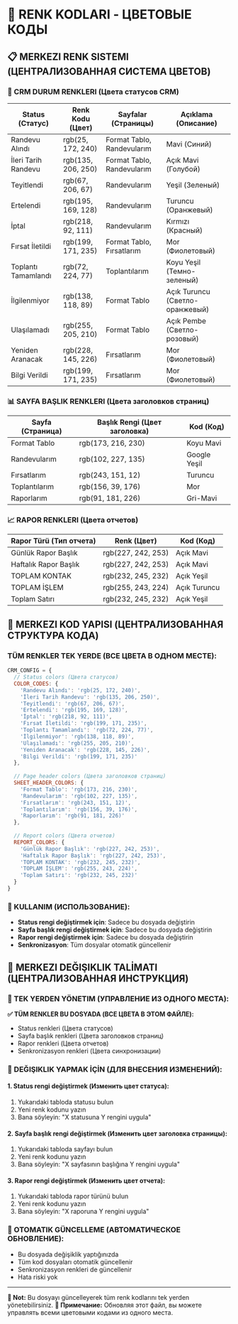 # 🎨 RENK KODLARI - ЦВЕТОВЫЕ КОДЫ

## 📋 MERKEZI RENK SISTEMI (ЦЕНТРАЛИЗОВАННАЯ СИСТЕМА ЦВЕТОВ)

### 🏢 CRM DURUM RENKLERI (Цвета статусов CRM)

| Status (Статус) | Renk Kodu (Цвет) | Sayfalar (Страницы) | Açıklama (Описание) |
|-----------------|------------------|-------------------|---------------------|
| Randevu Alındı | rgb(25, 172, 240) | Format Tablo, Randevularım | Mavi (Синий) |
| İleri Tarih Randevu | rgb(135, 206, 250) | Format Tablo, Randevularım | Açık Mavi (Голубой) |
| Teyitlendi | rgb(67, 206, 67) | Randevularım | Yeşil (Зеленый) |
| Ertelendi | rgb(195, 169, 128) | Randevularım | Turuncu (Оранжевый) |
| İptal | rgb(218, 92, 111) | Randevularım | Kırmızı (Красный) |
| Fırsat İletildi | rgb(199, 171, 235) | Format Tablo, Fırsatlarım | Mor (Фиолетовый) |
| Toplantı Tamamlandı | rgb(72, 224, 77) | Toplantılarım | Koyu Yeşil (Темно-зеленый) |
| İlgilenmiyor | rgb(138, 118, 89) | Format Tablo | Açık Turuncu (Светло-оранжевый) |
| Ulaşılamadı | rgb(255, 205, 210) | Format Tablo | Açık Pembe (Светло-розовый) |
| Yeniden Aranacak | rgb(228, 145, 226) | Fırsatlarım | Mor (Фиолетовый) |
| Bilgi Verildi | rgb(199, 171, 235) | Fırsatlarım | Mor (Фиолетовый) |

### 📊 SAYFA BAŞLIK RENKLERI (Цвета заголовков страниц)

| Sayfa (Страница) | Başlık Rengi (Цвет заголовка) | Kod (Код) |
|------------------|-------------------------------|-----------|
| Format Tablo | rgb(173, 216, 230) | Koyu Mavi |
| Randevularım | rgb(102, 227, 135) | Google Yeşil |
| Fırsatlarım | rgb(243, 151, 12) | Turuncu |
| Toplantılarım | rgb(156, 39, 176) | Mor |
| Raporlarım | rgb(91, 181, 226) | Gri-Mavi |

### 📈 RAPOR RENKLERI (Цвета отчетов)

| Rapor Türü (Тип отчета) | Renk (Цвет) | Kod (Код) |
|-------------------------|-------------|-----------|
| Günlük Rapor Başlık | rgb(227, 242, 253) | Açık Mavi |
| Haftalık Rapor Başlık | rgb(227, 242, 253) | Açık Mavi |
| TOPLAM KONTAK | rgb(232, 245, 232) | Açık Yeşil |
| TOPLAM İŞLEM | rgb(255, 243, 224) | Açık Turuncu |
| Toplam Satırı | rgb(232, 245, 232) | Açık Yeşil |

## 🔧 MERKEZI KOD YAPISI (ЦЕНТРАЛИЗОВАННАЯ СТРУКТУРА КОДА)

### TÜM RENKLER TEK YERDE (ВСЕ ЦВЕТА В ОДНОМ МЕСТЕ):
```javascript
CRM_CONFIG = {
  // Status colors (Цвета статусов)
  COLOR_CODES: {
    'Randevu Alındı': 'rgb(25, 172, 240)',
    'İleri Tarih Randevu': 'rgb(135, 206, 250)',
    'Teyitlendi': 'rgb(67, 206, 67)', 
    'Ertelendi': 'rgb(195, 169, 128)',
    'İptal': 'rgb(218, 92, 111)',
    'Fırsat İletildi': 'rgb(199, 171, 235)',
    'Toplantı Tamamlandı': 'rgb(72, 224, 77)',
    'İlgilenmiyor': 'rgb(138, 118, 89)',
    'Ulaşılamadı': 'rgb(255, 205, 210)',
    'Yeniden Aranacak': 'rgb(228, 145, 226)',
    'Bilgi Verildi': 'rgb(199, 171, 235)'
  },
  
  // Page header colors (Цвета заголовков страниц)
  SHEET_HEADER_COLORS: {
    'Format Tablo': 'rgb(173, 216, 230)',
    'Randevularım': 'rgb(102, 227, 135)',
    'Fırsatlarım': 'rgb(243, 151, 12)',
    'Toplantılarım': 'rgb(156, 39, 176)',
    'Raporlarım': 'rgb(91, 181, 226)'
  },
  
  // Report colors (Цвета отчетов)
  REPORT_COLORS: {
    'Günlük Rapor Başlık': 'rgb(227, 242, 253)',
    'Haftalık Rapor Başlık': 'rgb(227, 242, 253)',
    'TOPLAM KONTAK': 'rgb(232, 245, 232)',
    'TOPLAM İŞLEM': 'rgb(255, 243, 224)',
    'Toplam Satırı': 'rgb(232, 245, 232)'
  }
}
```

### 📝 KULLANIM (ИСПОЛЬЗОВАНИЕ):
- **Status rengi değiştirmek için**: Sadece bu dosyada değiştirin
- **Sayfa başlık rengi değiştirmek için**: Sadece bu dosyada değiştirin  
- **Rapor rengi değiştirmek için**: Sadece bu dosyada değiştirin
- **Senkronizasyon**: Tüm dosyalar otomatik güncellenir



## 📝 MERKEZI DEĞIŞIKLIK TALİMATI (ЦЕНТРАЛИЗОВАННАЯ ИНСТРУКЦИЯ)

### 🎯 TEK YERDEN YÖNETIM (УПРАВЛЕНИЕ ИЗ ОДНОГО МЕСТА):

**✅ TÜM RENKLER BU DOSYADA (ВСЕ ЦВЕТА В ЭТОМ ФАЙЛЕ):**
- Status renkleri (Цвета статусов)
- Sayfa başlık renkleri (Цвета заголовков страниц)  
- Rapor renkleri (Цвета отчетов)
- Senkronizasyon renkleri (Цвета синхронизации)

### 📝 DEĞIŞIKLIK YAPMAK İÇİN (ДЛЯ ВНЕСЕНИЯ ИЗМЕНЕНИЙ):

#### 1. Status rengi değiştirmek (Изменить цвет статуса):
1. Yukarıdaki tabloda statusu bulun
2. Yeni renk kodunu yazın
3. Bana söyleyin: "X statusuna Y rengini uygula"

#### 2. Sayfa başlık rengi değiştirmek (Изменить цвет заголовка страницы):
1. Yukarıdaki tabloda sayfayı bulun
2. Yeni renk kodunu yazın
3. Bana söyleyin: "X sayfasının başlığına Y rengini uygula"

#### 3. Rapor rengi değiştirmek (Изменить цвет отчета):
1. Yukarıdaki tabloda rapor türünü bulun
2. Yeni renk kodunu yazın
3. Bana söyleyin: "X raporuna Y rengini uygula"

### 🔄 OTOMATIK GÜNCELLEME (АВТОМАТИЧЕСКОЕ ОБНОВЛЕНИЕ):
- Bu dosyada değişiklik yaptığınızda
- Tüm kod dosyaları otomatik güncellenir
- Senkronizasyon renkleri de güncellenir
- Hata riski yok

---

**📝 Not:** Bu dosyayı güncelleyerek tüm renk kodlarını tek yerden yönetebilirsiniz.
**📝 Примечание:** Обновляя этот файл, вы можете управлять всеми цветовыми кодами из одного места. 